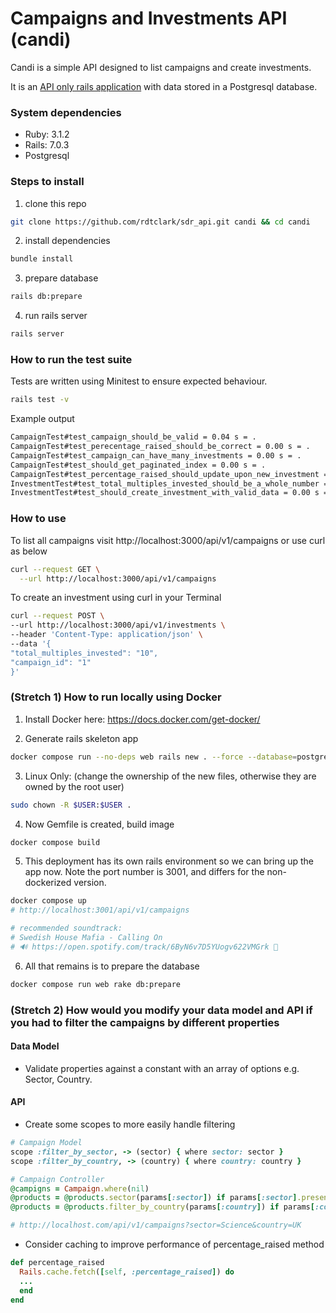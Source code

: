 # Campaigns and Investments API (candi)

Candi is a simple API designed to list campaigns and create investments.

It is an [API only rails application](https://guides.rubyonrails.org/api_app.html) with data stored in a Postgresql database.

### System dependencies

* Ruby: 3.1.2
* Rails: 7.0.3 
* Postgresql

### Steps to install

1. clone this repo 
```bash
git clone https://github.com/rdtclark/sdr_api.git candi && cd candi
```
2. install dependencies
```bash
bundle install
```
3. prepare database
```bash
rails db:prepare
```
4. run rails server
```bash
rails server
```
### How to run the test suite
Tests are written using Minitest to ensure expected behaviour.
```bash
rails test -v
```
Example output
```bash
CampaignTest#test_campaign_should_be_valid = 0.04 s = .
CampaignTest#test_perecentage_raised_should_be_correct = 0.00 s = .
CampaignTest#test_campaign_can_have_many_investments = 0.00 s = .
CampaignTest#test_should_get_paginated_index = 0.00 s = .
CampaignTest#test_percentage_raised_should_update_upon_new_investment = 0.00 s = .
InvestmentTest#test_total_multiples_invested_should_be_a_whole_number = 0.00 s = .
InvestmentTest#test_should_create_investment_with_valid_data = 0.00 s = .
```

### How to use
To list all campaigns visit http://localhost:3000/api/v1/campaigns or use curl as below
```bash
curl --request GET \
  --url http://localhost:3000/api/v1/campaigns
```
To create an investment using curl in your Terminal
```bash
curl --request POST \
--url http://localhost:3000/api/v1/investments \
--header 'Content-Type: application/json' \
--data '{
"total_multiples_invested": "10",
"campaign_id": "1"
}'
```

### (Stretch 1) How to run locally using Docker

1. Install Docker here: https://docs.docker.com/get-docker/

2. Generate rails skeleton app
```bash
docker compose run --no-deps web rails new . --force --database=postgresql
```
3. Linux Only: (change the ownership of the new files, otherwise they are owned by the root user)
```bash
sudo chown -R $USER:$USER .
```
4. Now Gemfile is created, build image
```bash
docker compose build
```
5. This deployment has its own rails environment so we can bring up the app now. Note the port number is 3001, and differs for the non-dockerized version.
```bash
docker compose up
# http://localhost:3001/api/v1/campaigns

# recommended soundtrack: 
# Swedish House Mafia - Calling On 
# 🔊 https://open.spotify.com/track/6ByN6v7D5YUogv622VMGrk 🥁
```
6. All that remains is to prepare the database
```bash
docker compose run web rake db:prepare
```

### (Stretch 2) How would you modify your data model and API if you had to filter the campaigns by different properties 

#### Data Model
* Validate properties against a constant with an array of options e.g. Sector, Country.

#### API
* Create some scopes to more easily handle filtering
```ruby
# Campaign Model
scope :filter_by_sector, -> (sector) { where sector: sector }
scope :filter_by_country, -> (country) { where country: country }

# Campaign Controller
@campigns = Campaign.where(nil)
@products = @products.sector(params[:sector]) if params[:sector].present?
@products = @products.filter_by_country(params[:country]) if params[:country].present?

# http://localhost.com/api/v1/campaigns?sector=Science&country=UK
```
* Consider caching to improve performance of percentage_raised method 
```ruby
def percentage_raised
  Rails.cache.fetch([self, :percentage_raised]) do
  ...
  end
end
```
